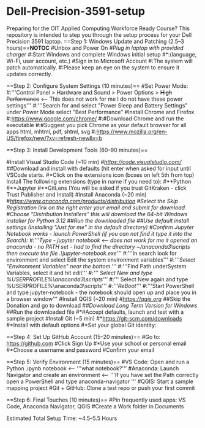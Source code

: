 # Dell-Precision-3591-setup
Preparing for the OIT Applied Computing Workforce Ready Course? This repository is intended to step you through the setup process for your Dell Precision 3591 laptop.
==Step 1: Windows Update and Patching (2.5–3 hours)==__NOTOC__
#Unbox and Power On
#*Plug in laptop with provided charger 
#*:Start Windows and complete Windows initial setup 
#*:(language, Wi-Fi, user account, etc.)
#Sign in to Microsoft Account
#:The system will patch automatically. 
#:Please keep an eye on the system to ensure it updates correctly.

==Step 2: Configure System Settings (10 minutes)==
#Set Power Mode:
#:'''Control Panel > Hardware and Sound > Power Options > <del>High Performance</del> <-- This does not work for me I do not have these power settings'''
#:'''Search for and select "Power Sleep and Battery Settings" under Power Mode select "Best Performance"
#Install Chrome and Firefox
#:https://www.google.com/chrome/
#:#Download Chrome and run the executable
#:#Suggest you pick Chrome as your default browser for all apps html, mhtml, pdf, shtml, svg
#:https://www.mozilla.org/en-US/firefox/new/?xv=refresh-new&v=b

==Step 3: Install Development Tools (60–90 minutes)==

#Install Visual Studio Code (~10 min)
#*https://code.visualstudio.com/ 
#*#Download and install with defaults (hit enter when asked for input until VSCode starts.
#*Click on the extensions icon (boxes on left 5th from top) Install The following extensions (type in name if you need to):
#**Python
#**Jupyter
#**GitLens (You will be asked if you trust GitKraken - click Trust Publisher and Install)
#Install Anaconda (~20 min)
#*https://www.anaconda.com/products/distribution 
#*Select the Skip Registration link	on the right enter your email and submit for download.	
#*Choose "Distribution Installers" this will download the 64-bit Windows installer for Python 3.12
#*#Run the downloaded file
#*#Use default install settings (Installing "Just for me" in the default directory)
#*Confirm Jupyter Notebook works - launch PowerShell (if you can not find it type it into the Search):
#*:'''Type - jupyter notebook  <-- does not work for me it opened an anaconda - no PATH set - had to find the directory ~/anaconda3\scripts then execute the file .\jupyter-notebook.exe'''
#*:'''In search look for environment and select Edit the system environment variables'''
#*:'''Select "Environment Variables" near the bottom.'''
#*:'''Find Path underSystem Variables, select it and hit edit'''
#*:''' Select New and type %USERPROFILE%\anaconda3\scripts'''
#*:''' Select New again and type %USERPROFILE%\anaconda3\scripts'''
#*:'''ReBoot'''
#*:'''Start PowerShell and type jupyter-notebook - the notebook should open up and place you in a browser window'''
#Install QGIS (~20 min)
#*https://qgis.org
#*#Skip the Donation and go to download
#*#Download Long Term Version for Windows
#*#Run the downloaded file
#*#Accept defaults, launch and test with a sample project
#Install Git (~5 min)
#*https://git-scm.com/downloads 
#*Install with default options
#*Set your global Git identity:

==Step 4: Set Up GitHub Account (15–20 minutes)==
#Go to: https://github.com
#Click Sign Up
#*Use your school or personal email
#*Choose a username and password
#Confirm your email

==Step 5: Verify Environment (15 minutes)==
#VS Code: Open and run a Python .ipynb notebook <-- '''what notebook?'''
#Anaconda: Launch Navigator and create an environment <-- '''If you have set the Path correctly open a PowerShell and type anaconda-navigator '''
#QGIS: Start a sample mapping project
#Git + GitHub: Clone a test repo or push your first commit

==Step 6: Final Touches (10 minutes)==
#Pin frequently used apps: VS Code, Anaconda Navigator, QGIS
#Create a Work folder in Documents


Estimated Total Setup Time: ~4.5–5.5 Hours
